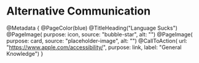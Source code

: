 # Alternative Communication 

@Metadata {
    @PageColor(blue)
    @TitleHeading("Language Sucks")
    @PageImage(
               purpose: icon, 
               source: "bubble-star", 
               alt: "")
    @PageImage(
               purpose: card, 
               source: "placeholder-image", 
               alt: "")
    @CallToAction(
                url: "https://www.apple.com/accessibility/",
                purpose: link, 
                label: "General Knowledge")
}
